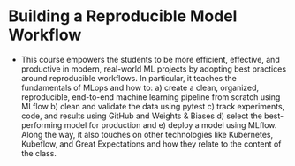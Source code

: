 # Building a Reproducible Model Workflow

- This course empowers the students to be more efficient, effective, and productive in modern, real-world ML projects by adopting best practices around reproducible workflows. In particular, it teaches the fundamentals of MLops and how to: a) create a clean, organized, reproducible, end-to-end machine learning pipeline from scratch using MLflow b) clean and validate the data using pytest c) track experiments, code, and results using GitHub and Weights & Biases d) select the best-performing model for production and e) deploy a model using MLflow. Along the way, it also touches on other technologies like Kubernetes, Kubeflow, and Great Expectations and how they relate to the content of the class.